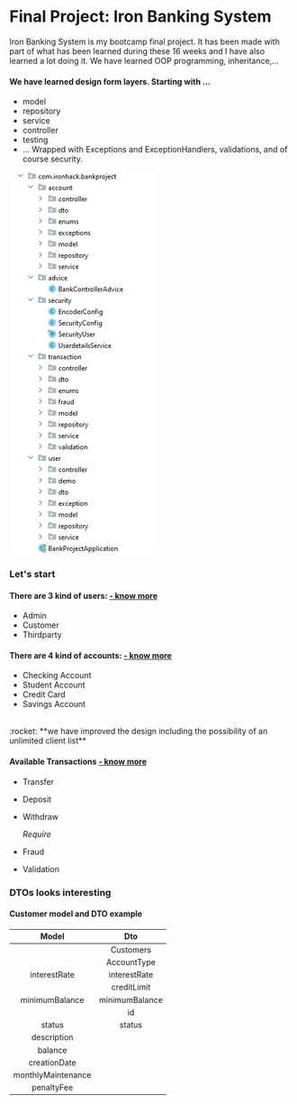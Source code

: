 # Final Project: Iron Banking System


Iron Banking System is my bootcamp final project.
It has been made with part of what has been learned during these 16 weeks and I have also learned a lot doing it.
We have learned OOP programming, inheritance,...

#### We have learned design form layers. Starting with ...
- model
- repository
- service
- controller
- testing
- ...
Wrapped with Exceptions and ExceptionHandlers, validations,  and of course security.

![Tree](/images/tree.png)


### Let's start
#### There are 3 kind of users: [- know more](User.md)

- Admin
- Customer
- Thirdparty


#### There are 4 kind of accounts: [- know more](Accounts.md)

- Checking Account
- Student Account
- Credit Card
- Savings Account
<br>
  :rocket: **we have improved the design including the possibility of an unlimited client list**



#### Available Transactions [- know more](Transactions.md)

- Transfer
- Deposit
- Withdraw

  *Require*
- Fraud
- Validation


### DTOs looks interesting

#### Customer model and DTO example
|       Model        |       Dto        |
|:------------------:|:----------------:|
|                    |    Customers     |
|                    |   AccountType    |
|    interestRate    |   interestRate   |
|                    |   creditLimit    |
|   minimumBalance   |  minimumBalance  |
|                    |        id        |
|       status       |      status      |
|    description     |                  |
|      balance       |                  |
|    creationDate    |                  |
| monthlyMaintenance |                  |
|     penaltyFee     |                  |





